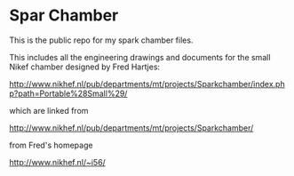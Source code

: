 Spar Chamber
============

This is the public repo for my spark chamber files.

This includes all the engineering drawings and documents for the small Nikef chamber designed by Fred Hartjes:

http://www.nikhef.nl/pub/departments/mt/projects/Sparkchamber/index.php?path=Portable%28Small%29/

which are linked from

http://www.nikhef.nl/pub/departments/mt/projects/Sparkchamber/

from Fred's homepage

http://www.nikhef.nl/~i56/
